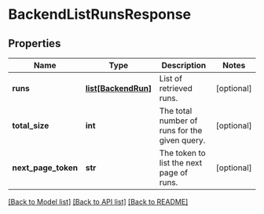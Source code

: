 # BackendListRunsResponse

## Properties
Name | Type | Description | Notes
------------ | ------------- | ------------- | -------------
**runs** | [**list[BackendRun]**](BackendRun.md) | List of retrieved runs. | [optional] 
**total_size** | **int** | The total number of runs for the given query. | [optional] 
**next_page_token** | **str** | The token to list the next page of runs. | [optional] 

[[Back to Model list]](../README.md#documentation-for-models) [[Back to API list]](../README.md#documentation-for-api-endpoints) [[Back to README]](../README.md)


